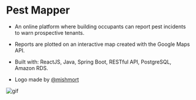 # Pest Mapper
* An online platform where building occupants can report pest incidents to warn prospective tenants.

* Reports are plotted on an interactive map created with the Google Maps API.

* Built with: ReactJS, Java, Spring Boot, RESTful API, PostgreSQL, Amazon RDS.

* Logo made by [@mishmort](https://github.com/mishmort)

![gif](demo.gif)
